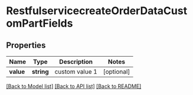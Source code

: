 # RestfulservicecreateOrderDataCustomPartFields

## Properties
Name | Type | Description | Notes
------------ | ------------- | ------------- | -------------
**value** | **string** | custom value 1 | [optional] 

[[Back to Model list]](../../README.md#documentation-for-models) [[Back to API list]](../../README.md#documentation-for-api-endpoints) [[Back to README]](../../README.md)

